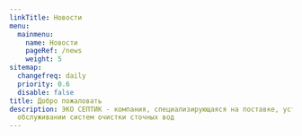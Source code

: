 ```yaml
---
linkTitle: Новости
menu:
  mainmenu:
    name: Новости
    pageRef: /news
    weight: 5
sitemap:
  changefreq: daily
  priority: 0.6
  disable: false
title: Добро пожаловать
description: ЭКО СЕПТИК - компания, специализирующаяся на поставке, установке и
  обслуживании систем очистки сточных вод
---
```

